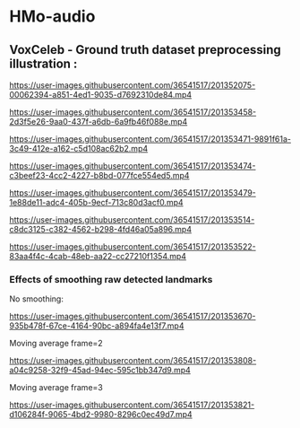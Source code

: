 # HMo-audio

## VoxCeleb - Ground truth dataset preprocessing illustration :



https://user-images.githubusercontent.com/36541517/201352075-00062394-a851-4ed1-9035-d7692310de84.mp4



https://user-images.githubusercontent.com/36541517/201353458-2d3f5e26-9aa0-437f-a6db-6a9fb46f088e.mp4



https://user-images.githubusercontent.com/36541517/201353471-9891f61a-3c49-412e-a162-c5d108ac62b2.mp4



https://user-images.githubusercontent.com/36541517/201353474-c3beef23-4cc2-4227-b8bd-077fce554ed5.mp4



https://user-images.githubusercontent.com/36541517/201353479-1e88de11-adc4-405b-9ecf-713c80d3acf0.mp4



https://user-images.githubusercontent.com/36541517/201353514-c8dc3125-c382-4562-b298-4fd46a05a896.mp4



https://user-images.githubusercontent.com/36541517/201353522-83aa4f4c-4cab-48eb-aa22-cc27210f1354.mp4


### Effects of smoothing raw detected landmarks

No smoothing:

https://user-images.githubusercontent.com/36541517/201353670-935b478f-67ce-4164-90bc-a894fa4e13f7.mp4

Moving average frame=2


https://user-images.githubusercontent.com/36541517/201353808-a04c9258-32f9-45ad-94ec-595c1bb347d9.mp4


Moving average frame=3


https://user-images.githubusercontent.com/36541517/201353821-d106284f-9065-4bd2-9980-8296c0ec49d7.mp4


